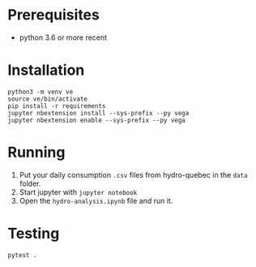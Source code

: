 Prerequisites
============

- python 3.6 or more recent


Installation
============

    python3 -m venv ve
    source ve/bin/activate
    pip install -r requirements
    jupyter nbextension install --sys-prefix --py vega
    jupyter nbextension enable --sys-prefix --py vega


Running
=========

1. Put your daily consumption `.csv` files from hydro-quebec in the `data` folder.
2. Start jupyter with `jupyter notebook`
3. Open the `hydro-analysis.ipynb` file and run it.


Testing
=========

    pytest .
